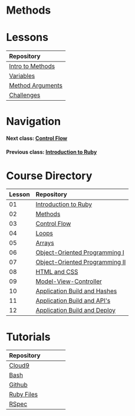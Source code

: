 # Methods

# Lessons
| Repository&nbsp;&nbsp;&nbsp;&nbsp;&nbsp;&nbsp;&nbsp;&nbsp;&nbsp;&nbsp;&nbsp;&nbsp;&nbsp;&nbsp;                             | 
|----------------------------------------------------------------------------------------------------------------------------| 
| [Intro to Methods](https://github.com/Coderdotnew/intro_web_apps_bs/tree/master/02_class/01_intro_to_methods)             | 
| [Variables](https://github.com/Coderdotnew/intro_web_apps_bs/tree/master/02_class/02_variables)                           | 
| [Method Arguments](https://github.com/Coderdotnew/intro_web_apps_bs/tree/master/02_class/03_method_arguments)             | 
| [Challenges](https://github.com/Coderdotnew/intro_web_apps_bs/tree/master/02_class/04_challenges)                         | 


# Navigation  
#### Next class: [Control Flow](https://github.com/Coderdotnew/intro_web_apps_bs/tree/master/03_class)  
#### Previous class: [Introduction to Ruby](https://github.com/Coderdotnew/intro_web_apps_bs/tree/master/01_class)


# Course Directory       
| Lesson | Repository                                                                                                     |
|--------|:---------------------------------------------------------------------------------------------------------------|
| 01     | [Introduction to Ruby](https://github.com/Coderdotnew/intro_web_apps_bs/tree/master/01_class)                 | 
| 02     | [Methods](https://github.com/Coderdotnew/intro_web_apps_bs/tree/master/02_class)                              |
| 03     | [Control Flow](https://github.com/Coderdotnew/intro_web_apps_bs/tree/master/03_class)                         |
| 04     | [Loops](https://github.com/Coderdotnew/intro_web_apps_bs/tree/master/04_class)                                | 
| 05     | [Arrays](https://github.com/Coderdotnew/intro_web_apps_bs/tree/master/05_class)                               | 
| 06     | [Object-Oriented Programming I](https://github.com/Coderdotnew/intro_web_apps_bs/tree/master/06_class)        | 
| 07     | [Object-Oriented Programming II](https://github.com/Coderdotnew/intro_web_apps_bs/tree/master/07_class)       | 
| 08     | [HTML and CSS](https://github.com/Coderdotnew/intro_web_apps_bs/tree/master/08_class)                         | 
| 09     | [Model-View-Controller](https://github.com/Coderdotnew/intro_web_apps_bs/tree/master/09_class)                | 
| 10     | [Application Build and Hashes](https://github.com/Coderdotnew/intro_web_apps_bs/tree/master/10_class)         | 
| 11     | [Application Build and API's](https://github.com/Coderdotnew/intro_web_apps_bs/tree/master/11_class)          | 
| 12     | [Application Build and Deploy](https://github.com/Coderdotnew/intro_web_apps_bs/tree/master/12_class)         | 


# Tutorials  
| Repository&nbsp;&nbsp;&nbsp;&nbsp;&nbsp;&nbsp;&nbsp;&nbsp;&nbsp;&nbsp;&nbsp;&nbsp;&nbsp;&nbsp; | 
|------------------------------------------------------------------------------------------------| 
| [Cloud9](https://github.com/Coderdotnew/cloud9)                                                | 
| [Bash](https://github.com/Coderdotnew/bash)                                                    | 
| [Github](https://github.com/Coderdotnew/github)                                                | 
| [Ruby Files](https://github.com/Coderdotnew/ruby_files)                                        | 
| [RSpec](https://github.com/Coderdotnew/rspec)                                                  | 